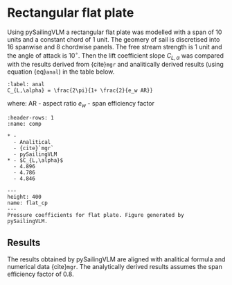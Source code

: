 # Rectangular flat plate

Using pySailingVLM a rectangular flat plate was modelled with a span of 10 units and a constant chord of 1 unit.
The geomery of sail is discretised into 16 spanwise and 8 chordwise panels.
The free stream strength is 1 unit and the angle of attack is $10^\circ$.
Then the lift coefficient slope $C_{L,\alpha}$ was compared with the results derived from {cite}`mgr` and analitically derived results (using equation {eq}`anal`) in the table below.

```{math}
:label: anal
C_{L,\alpha} = \frac{2\pi}{1+ \frac{2}{e_w AR}}
```

where:
AR - aspect ratio
$e_w$ - span efficiency factor

```{list-table} Results from pySailingVLM code of the rectangular flat plate of a lift coefficient slope.
:header-rows: 1
:name: comp

* -
  - Analitical
  - {cite}`mgr`
  - pySailingVLM
* - $C_{L,\alpha}$
  - 4.896
  - 4.786
  - 4.846
```

```{figure} ../../figures/flat_cp.png
---
height: 400
name: flat_cp
---
Pressure coefficients for flat plate. Figure generated by pySailingVLM.
```

## Results

The results obtained by pySailingVLM are aligned with analitical formula and numerical data {cite}`mgr`.
The analytically derived results assumes the span efficiency factor of 0.8.
